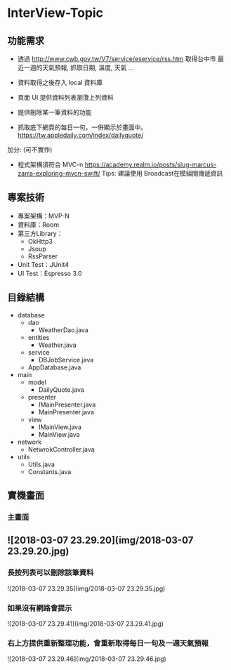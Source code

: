 # InterView-Topic

## 功能需求

- 透過 <http://www.cwb.gov.tw/V7/service/eservice/rss.htm> 取得台中市 最近一週的天氣預報, 抓取日期, 溫度, 天氣 …


- 資料取得之後存入 local 資料庫
- 頁面 UI 提供資料列表瀏灠上列資料
- 提供刪除某一筆資料的功能
- 抓取底下網頁的每日一句，一併顯示於畫面中。
  https://tw.appledaily.com/index/dailyquote/

加分: (可不實作)

- 程式架構須符合 MVC-n
  <https://academy.realm.io/posts/slug-marcus-zarra-exploring-mvcn-swift/>
  Tips:
  建議使用 Broadcast在模組間傳遞資訊

## 專案技術

- 專案架構：MVP-N
- 資料庫：Room
- 第三方Library：
  - OkHttp3
  - Jsoup
  - RssParser
- Unit Test：JUnit4
- UI Test：Espresso 3.0

## 目錄結構

- database
  - dao
    - WeatherDao.java
  - entities
    - Weather.java
  - service
    - DBJobService.java
  - AppDatabase.java
- main
  - model
    - DailyQuote.java
  - presenter
    - IMainPresenter.java
    - MainPresenter.java
  - view
    - IMainView.java
    - MainView.java
- network
  - NetwrokController.java
- utils
  - Utils.java
  - Constants.java

## 實機畫面

### 主畫面

## ![2018-03-07 23.29.20](img/2018-03-07 23.29.20.jpg)

### 長按列表可以刪除該筆資料

![2018-03-07 23.29.35](img/2018-03-07 23.29.35.jpg)

### 如果沒有網路會提示

![2018-03-07 23.29.41](img/2018-03-07 23.29.41.jpg)

### 右上方提供重新整理功能，會重新取得每日一句及一週天氣預報

![2018-03-07 23.29.46](img/2018-03-07 23.29.46.jpg)

